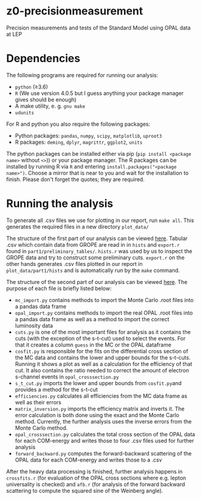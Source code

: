# z0-precisionmeasurement
Precision measurements and tests of the Standard Model using OPAL data at LEP

# Dependencies
The following programs are required for running our analysis:
- `python` (≥3.6)
- `R` (We use version 4.0.5 but I guess anything your package manager gives should be enough)
- A make utility, e. g. `gnu make`
- `udunits`


For R and python you also require the following packages:
- Python packages: `pandas`, `numpy`, `scipy`, `matplotlib`, `uproot3`
- R packages: `deming`, `dplyr`, `magrittr`, `ggplot2`, `units`

The python packages can be installed either via pip (`pip install <package name>` without `<>`)) or your package manager. The R packages can be installed by running R via `R` and entering `install.packages("<package name>")`. Choose a mirror that is near to you and wait for the installation to finish. Please don't forget the quotes; they are required.

# Running the analysis

To generate all .csv files we use for plotting in our report, run `make all`. This generates the required files in a new directory `plot_data/`

The structure of the first part of our analysis can be viewed [here](./flowchart/part1.pdf). Tabular .csv which contain data from GROPE are read in  in `hists` and `export.r` found in `part1/preliminary_tables/`. `hists.r` was used by us to inspect the GROPE data and try to construct some preliminary cuts. `export.r` on the other hands generates .csv files plotted in our report in `plot_data/part1/hists` and is automatically run by the `make` command.

The structure of the second part of our analysis can be viewed [here](./flowchart/part2.pdf). The purpose of each file is briefly listed below:
- `mc_import.py` contains methods to import the Monte Carlo .root files into a pandas data frame
- `opal_import.py` contains methods to import the real OPAL .root files into a pandas data frame as well as a method to import the correct luminosity data
- `cuts.py` is one of the most important files for analysis as it contains the cuts (with the exception of the s-t-cut) used to select the events. For that it creates a column `guess` in the MC or the OPAL dataframe
- `cosfit.py` is responsible for the fits on the differential cross section of the MC data and contains the lower and upper bounds for the s-t-cuts. Running it shows a plot as well as a calculation for the efficiency of that cut. It also contains the ratio needed to correct the amount of electron s-channel events in `opal_crosssection.py` 
- `s_t_cut.py` imports the lower and upper bounds from `cosfit.py`and provides a method for the s-t-cut
- `efficiencies.py` calculates all efficiencies from the MC data frame as well as their errors
- `matrix_inversion.py` imports the efficiency matrix and inverts it. The error calculation is both done using the exact and the Monte Carlo method. Currently, the further analysis uses the inverse errors from the Monte Carlo method.
- `opal_crosssection.py` calculates the total cross section of the OPAL data for each COM-energy and writes those to four .csv files used for further analysis
- `forward_backward.py` computes the forward-backward scattering of the OPAL data for each COM-energy and writes those to a .csv

After the heavy data processing is finished, further analysis happens in `crossfits.r` (for evaluation of the OPAL cross sections where e.g. lepton universality is checked) and `afb.r` (for analysis of the forward backward scattering to compute the squared sine of the Weinberg angle).
